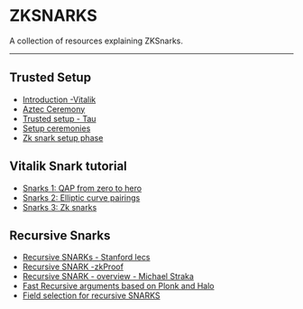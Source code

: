 # ZKSNARKS

A collection of resources explaining ZKSnarks.

---

## Trusted Setup

- [Introduction -Vitalik](https://vitalik.ca/general/2022/03/14/trustedsetup.html)
- [Aztec Ceremony](https://medium.com/aztec-protocol/aztec-how-the-ceremony-works-9f021cf190d0)
- [Trusted setup - Tau](https://zeroknowledge.fm/the-power-of-tau-or-how-i-learned-to-stop-worrying-and-love-the-setup/)
- [Setup ceremonies](https://zkproof.org/2021/06/30/setup-ceremonies/)
- [Zk snark setup phase](https://medium.com/qed-it/diving-into-the-snarks-setup-phase-b7660242a0d7)

## Vitalik Snark tutorial

- [Snarks 1: QAP from zero to hero](https://medium.com/@VitalikButerin/quadratic-arithmetic-programs-from-zero-to-hero-f6d558cea649)
- [Snarks 2: Elliptic curve pairings](https://medium.com/@VitalikButerin/exploring-elliptic-curve-pairings-c73c1864e627)
- [Snarks 3: Zk snarks](https://medium.com/@VitalikButerin/zk-snarks-under-the-hood-b33151a013f6)

## Recursive Snarks

- [Recursive SNARKs - Stanford lecs](https://cs251.stanford.edu/lectures/lecture18.pdf)
- [Recursive SNARK -zkProof](https://zkproof.org/2020/06/08/recursive-snarks/)
- [Recursive SNARK - overview - Michael Straka](https://www.michaelstraka.com/posts/recursivesnarks/)
- [Fast Recursive arguments based on Plonk and Halo](https://mirprotocol.org/blog/Fast-recursive-arguments-based-on-Plonk-and-Halo)
- [Field selection for recursive SNARKS](https://medium.com/delendum/field-selection-for-recursive-snarks-726ad56c3a3c)
<!-- - [ZKsnark aggregation - Delendum](broken-link:https://delendum.xyz/2022/11/22/zk-snark-aggregation.html) -->

